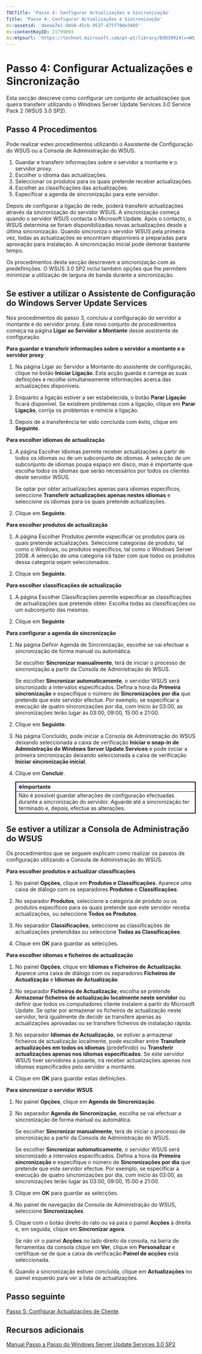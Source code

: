 ```yaml
---
TOCTitle: 'Passo 4: Configurar Actualizações e Sincronização'
Title: 'Passo 4: Configurar Actualizações e Sincronização'
ms:assetid: 'deeaa7e1-9b50-45cb-9537-d75f70de3405'
ms:contentKeyID: 21799093
ms:mtpsurl: 'https://technet.microsoft.com/pt-pt/library/Dd939924(v=WS.10)'
---
```


Passo 4: Configurar Actualizações e Sincronização
=================================================

Esta secção descreve como configurar um conjunto de actualizações que queira transferir utilizando o Windows Server Update Services 3.0 Service Pack 2 (WSUS 3.0 SP2).

Passo 4 Procedimentos
---------------------

Pode realizar estes procedimentos utilizando o Assistente de Configuração do WSUS ou a Consola de Administração do WSUS.

1.  Guardar e transferir informações sobre o servidor a montante e o servidor proxy.
2.  Escolher o idioma das actualizações.
3.  Seleccionar os produtos para os quais pretende receber actualizações.
4.  Escolher as classificações das actualizações.
5.  Especificar a agenda de sincronização para este servidor.

Depois de configurar a ligação de rede, poderá transferir actualizações através da sincronização do servidor WSUS. A sincronização começa quando o servidor WSUS contacta o Microsoft Update. Após o contacto, o WSUS determina se foram disponibilizadas novas actualizações desde a última sincronização. Quando sincroniza o servidor WSUS pela primeira vez, todas as actualizações se encontram disponíveis e preparadas para aprovação para instalação. A sincronização inicial pode demorar bastante tempo.

Os procedimentos desta secção descrevem a sincronização com as predefinições. O WSUS 3.0 SP2 inclui também opções que lhe permitem minimizar a utilização de largura de banda durante a sincronização.

Se estiver a utilizar o Assistente de Configuração do Windows Server Update Services
------------------------------------------------------------------------------------

Nos procedimentos do passo 3, concluiu a configuração do servidor a montante e do servidor proxy. Este novo conjunto de procedimentos começa na página **Ligar ao Servidor a Montante** desse assistente de configuração.

**Para guardar e transferir informações sobre o servidor a montante e o servidor proxy**
1.  Na página Ligar ao Servidor a Montante do assistente de configuração, clique no botão **Iniciar Ligação**. Esta acção guarda e carrega as suas definições e recolhe simultaneamente informações acerca das actualizações disponíveis.

2.  Enquanto a ligação estiver a ser estabelecida, o botão **Parar Ligação** ficará disponível. Se existirem problemas com a ligação, clique em **Parar Ligação**, corrija os problemas e reinicie a ligação.

3.  Depois de a transferência ter sido concluída com êxito, clique em **Seguinte**.

**Para escolher idiomas de actualização**
1.  A página Escolher Idiomas permite receber actualizações a partir de todos os idiomas ou de um subconjunto de idiomas. A selecção de um subconjunto de idiomas poupa espaço em disco, mas é importante que escolha todos os idiomas que serão necessários por todos os clientes deste servidor WSUS.

    Se optar por obter actualizações apenas para idiomas específicos, seleccione **Transferir actualizações apenas nestes idiomas** e seleccione os idiomas para os quais pretende actualizações.

2.  Clique em **Seguinte**.

**Para escolher produtos de actualização**
1.  A página Escolher Produtos permite especificar os produtos para os quais pretende actualizações. Seleccione categorias de produto, tal como o Windows, ou produtos específicos, tal como o Windows Server 2008. A selecção de uma categoria irá fazer com que todos os produtos dessa categoria sejam seleccionados.

2.  Clique em **Seguinte**.

**Para escolher classificações de actualização**
1.  A página Escolher Classificações permite especificar as classificações de actualizações que pretende obter. Escolha todas as classificações ou um subconjunto das mesmas.

2.  Clique em **Seguinte**

**Para configurar a agenda de sincronização**
1.  Na página Definir Agenda de Sincronização, escolhe se vai efectuar a sincronização de forma manual ou automática.

    Se escolher **Sincronizar manualmente**, terá de iniciar o processo de sincronização a partir da Consola de Administração do WSUS.

    Se escolher **Sincronizar automaticamente**, o servidor WSUS será sincronizado a intervalos especificados. Defina a hora da **Primeira sincronização** e especifique o número de **Sincronizações por dia** que pretende que este servidor efectue. Por exemplo, se especificar a execução de quatro sincronizações por dia, com início às 03:00, as sincronizações terão lugar às 03:00, 09:00, 15:00 e 21:00.

2.  Clique em **Seguinte**.

3.  Na página Concluído, pode iniciar a Consola de Administração do WSUS deixando seleccionada a caixa de verificação **Iniciar o snap-in de Administração do Windows Server Update Services** e pode iniciar a primeira sincronização deixando seleccionada a caixa de verificação **Iniciar sincronização inicial**.

4.  Clique em **Concluir**.

 
    <table style="border:1px solid black;">
    <colgroup>
    <col width="100%" />
    </colgroup>
    <thead>
    <tr class="header">
    <th style="border:1px solid black;" ><img src="/security-updates/images/Dd939924.Important(WS.10).gif" />Importante</th>
    </tr>
    </thead>
    <tbody>
    <tr class="odd">
    <td style="border:1px solid black;">Não é possível guardar alterações de configuração efectuadas durante a sincronização do servidor. Aguarde até a sincronização ter terminado e, depois, efectue as alterações.
    </td>
    </tr>
    </tbody>
    </table>
 

Se estiver a utilizar a Consola de Administração do WSUS
--------------------------------------------------------

Os procedimentos que se seguem explicam como realizar os passos de configuração utilizando a Consola de Administração do WSUS.

**Para escolher produtos e actualizar classificações**
1.  No painel **Opções**, clique em **Produtos e Classificações**. Aparece uma caixa de diálogo com os separadores **Produtos** e **Classificações**.

2.  No separador **Produtos**, seleccione a categoria de produto ou os produtos específicos para os quais pretende que este servidor receba actualizações, ou seleccione **Todos os Produtos**.

3.  No separador **Classificações**, seleccione as classificações de actualizações pretendidas ou seleccione **Todas as Classificações**.

4.  Clique em **OK** para guardar as selecções.

**Para escolher idiomas e ficheiros de actualização**
1.  No painel **Opções**, clique em **Idiomas e Ficheiros de Actualização**. Aparece uma caixa de diálogo com os separadores **Ficheiros de Actualização** e **Idiomas de Actualização**.

2.  No separador **Ficheiros de Actualização**, escolha se pretende **Armazenar ficheiros de actualização localmente neste servidor** ou definir que todos os computadores cliente instalem a partir do Microsoft Update. Se optar por armazenar os ficheiros de actualização neste servidor, terá igualmente de decidir se transfere apenas as actualizações aprovadas ou se transfere ficheiros de instalação rápida.

3.  No separador **Idiomas de Actualização**, se estiver a armazenar ficheiros de actualização localmente, pode escolher entre **Transferir actualizações em todos os idiomas** (predefinido) ou **Transferir actualizações apenas nos idiomas especificados**. Se este servidor WSUS tiver servidores a jusante, irá receber actualizações apenas nos idiomas especificados pelo servidor a montante.

4.  Clique em **OK** para guardar estas definições.

**Para sincronizar o servidor WSUS**
1.  No painel **Opções**, clique em **Agenda de Sincronização**.

2.  No separador **Agenda de Sincronização**, escolha se vai efectuar a sincronização de forma manual ou automática.

    Se escolher **Sincronizar manualmente**, terá de iniciar o processo de sincronização a partir da Consola de Administração do WSUS.

    Se escolher **Sincronizar automaticamente**, o servidor WSUS será sincronizado a intervalos especificados. Defina a hora da **Primeira sincronização** e especifique o número de **Sincronizações por dia** que pretende que este servidor efectue. Por exemplo, se especificar a execução de quatro sincronizações por dia, com início às 03:00, as sincronizações terão lugar às 03:00, 09:00, 15:00 e 21:00.

3.  Clique em **OK** para guardar as selecções.

4.  No painel de navegação da Consola de Administração do WSUS, seleccione **Sincronizações**.

5.  Clique com o botão direito do rato ou vá para o painel **Acções** à direita e, em seguida, clique em **Sincronizar agora**.

    Se não vir o painel **Acções** no lado direito da consola, na barra de ferramentas da consola clique em **Ver**, clique em **Personalizar** e certifique-se de que a caixa de verificação **Painel de acções** está seleccionada.

6.  Quando a sincronização estiver concluída, clique em **Actualizações** no painel esquerdo para ver a lista de actualizações.

Passo seguinte
--------------

[Passo 5: Configurar Actualizações de Cliente](https://technet.microsoft.com/5ae60ead-3e94-456c-a692-c0f193ea5d5a).

Recursos adicionais
-------------------

[Manual Passo a Passo do Windows Server Update Services 3.0 SP2](https://technet.microsoft.com/4b504edc-93b3-45b0-a7e8-d0107f1a4442)
